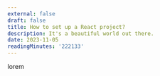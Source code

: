 ```yaml
---
external: false
draft: false
title: How to set up a React project?
description: It's a beautiful world out there.
date: 2023-11-05
readingMinutes: '222133'
---
```

lorem